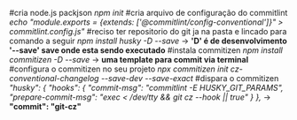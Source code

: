 #cria node.js packjson
  *npm init*
#cria arquivo de configuração do commitlint
  *echo "module.exports = {extends: ['@commitlint/config-conventional']}" > commitlint.config.js"*
#reciso ter repositorio do git ja na pasta e lincado para comando a seguir
  *npm install husky -D --save* ->  **'D' é de desenvolvimento '--save' save onde esta sendo executado**
#instala commitizen
  *npm install commitizen -D --save* -> **uma template para commit via terminal**
#configura o commitizen no seu projeto
  *npx commitizen init cz-conventional-changelog --save-dev --save-exact*
#dispara o commitizen
  *"husky": {
    "hooks": {
      "commit-msg": "commitlint -E HUSKY_GIT_PARAMS",
      "prepare-commit-msg": "exec < /dev/tty && git cz --hook || true"
    }
  },* -> **"commit": "git-cz"**
